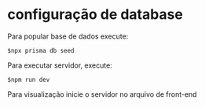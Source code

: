 
# configuração de database


Para popular base de dados execute:
```
$npx prisma db seed
```

Para executar servidor, execute:
```
$npm run dev
```

Para visualização inicie o servidor no arquivo de front-end